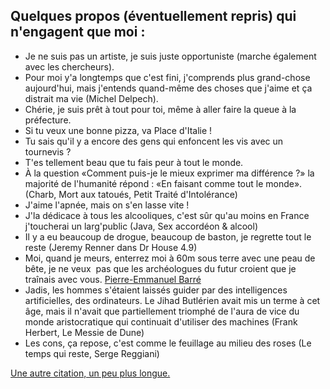 ## Quelques propos (éventuellement repris) qui n'engagent que moi :

-   Je ne suis pas un artiste, je suis juste opportuniste (marche
    également avec les chercheurs).
-   Pour moi y'a longtemps que c'est fini, j'comprends plus grand-chose aujourd'hui, mais j'entends quand-même des choses que j'aime et ça distrait ma vie (Michel Delpech).
-   Chérie, je suis prêt à tout pour toi, même à aller faire la queue à la préfecture.
-   Si tu veux une bonne pizza, va Place d'Italie !
-   Tu sais qu'il y a encore des gens qui enfoncent les vis avec un
    tournevis ?
-   T'es tellement beau que tu fais peur à tout le monde.
-   À la question «Comment puis-je le mieux exprimer ma différence ?» la majorité de l'humanité répond : «En faisant comme tout le monde». (Charb, Mort aux tatoués, Petit Traité d'Intolérance)
-   J'aime l'apnée, mais on s'en lasse vite !
-   J'la dédicace à tous les alcooliques, c'est sûr qu'au moins en
    France j'toucherai un larg'public (Java, Sex accordéon & alcool)
-   Il y a eu beaucoup de drogue, beaucoup de baston, je regrette tout le reste (Jeremy Renner dans Dr House 4.9)
-   Moi, quand je meurs, enterrez moi à 60m sous terre avec une peau de bête, je ne veux  pas que les archéologues du futur croient que je
    traînais avec vous. [Pierre-Emmanuel Barré](https://www.youtube.com/watch?v=\_IdGozCAh9o)
-   Jadis, les hommes s'étaient laissés guider par des intelligences artificielles, des ordinateurs. Le Jihad Butlérien avait mis un terme à cet âge, mais il n'avait que partiellement triomphé de l'aura de vice du monde aristocratique qui continuait d'utiliser des machines (Frank Herbert, Le Messie de Dune)
-   Les cons, ça repose, c'est comme le feuillage au milieu des roses (Le temps qui reste, Serge Reggiani)

[Une autre citation, un peu plus longue.](belle.md)
